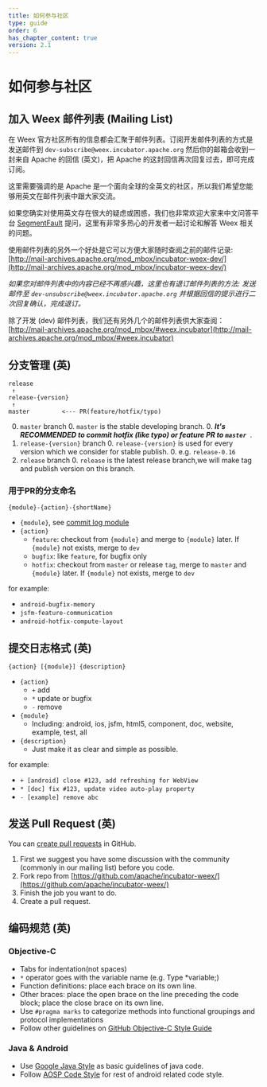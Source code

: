 ```yaml
---
title: 如何参与社区
type: guide
order: 6
has_chapter_content: true
version: 2.1
---
```


# 如何参与社区

## 加入 Weex 邮件列表 (Mailing List)

在 Weex 官方社区所有的信息都会汇聚于邮件列表。订阅开发邮件列表的方式是发送邮件到 `dev-subscribe@weex.incubator.apache.org` 然后你的邮箱会收到一封来自 Apache 的回信 (英文)，把 Apache 的这封回信再次回复过去，即可完成订阅。

这里需要强调的是 Apache 是一个面向全球的全英文的社区，所以我们希望您能够用英文在邮件列表中跟大家交流。

如果您确实对使用英文存在很大的疑虑或困惑，我们也非常欢迎大家来中文问答平台 [SegmentFault](https://segmentfault.com/t/weex) 提问，这里有非常多热心的开发者一起讨论和解答 Weex 相关的问题。

使用邮件列表的另外一个好处是它可以方便大家随时查阅之前的邮件记录: [http://mail-archives.apache.org/mod_mbox/incubator-weex-dev/](http://mail-archives.apache.org/mod_mbox/incubator-weex-dev/)

*如果您对邮件列表中的内容已经不再感兴趣，这里也有退订邮件列表的方法: 发送邮件至 `dev-unsubscribe@weex.incubator.apache.org` 并根据回信的提示进行二次回复确认，完成退订。*

除了开发 (dev) 邮件列表，我们还有另外几个的邮件列表供大家查阅：[http://mail-archives.apache.org/mod_mbox/#weex.incubator](http://mail-archives.apache.org/mod_mbox/#weex.incubator)

## 分支管理 (英)

```
release
 ↑
release-{version}
 ↑
master         <--- PR(feature/hotfix/typo)
```

0. `master` branch
    0. `master` is the stable developing branch.
    0. ***It's RECOMMENDED to commit hotfix (like typo) or feature PR to `master `***.
0. `release-{version}` branch
    0. `release-{version}` is used for every version which we consider for stable publish.
    0. e.g. `release-0.16`
0. `release` branch
    0. `release` is the latest release branch,we will make tag and publish version on this branch.

### 用于PR的分支命名


```
{module}-{action}-{shortName}
```

* `{module}`, see [commit log module](#commit-log)
* `{action}`
    * `feature`: checkout from `{module}` and merge to `{module}` later. If `{module}` not exists, merge to `dev`
    * `bugfix`: like `feature`, for bugfix only
    * `hotfix`: checkout from `master` or release `tag`, merge to `master` and `{module}` later. If `{module}` not exists, merge to `dev`

for example:

* `android-bugfix-memory`
* `jsfm-feature-communication`
* `android-hotfix-compute-layout`

## 提交日志格式 (英)

```
{action} [{module}] {description}
```

* `{action}`
    * `+` add
    * `*` update or bugfix
    * `-` remove
* `{module}`
    * Including: android, ios, jsfm, html5, component, doc, website, example, test, all 
* `{description}`
    * Just make it as clear and simple as possible.

for example:

* `+ [android] close #123, add refreshing for WebView`
* `* [doc] fix #123, update video auto-play property`
* `- [example] remove abc`

## 发送 Pull Request (英)

You can [create pull requests](https://github.com/apache/incubator-weex/compare) in GitHub.

1. First we suggest you have some discussion with the community (commonly in our mailing list) before you code.
2. Fork repo from [https://github.com/apache/incubator-weex/](https://github.com/apache/incubator-weex/)
3. Finish the job you want to do.
4. Create a pull request.

## 编码规范 (英)

### Objective-C

* Tabs for indentation(not spaces)
* `*` operator goes with the variable name (e.g. Type *variable;)
* Function definitions: place each brace on its own line.
* Other braces: place the open brace on the line preceding the code block; place the close brace on its own line.
* Use `#pragma marks` to categorize methods into functional groupings and protocol implementations
* Follow other guidelines on [GitHub Objective-C Style Guide](https://github.com/github/objective-c-style-guide)

### Java & Android 

* Use [Google Java Style](https://google.github.io/styleguide/javaguide.html) as basic guidelines of java code.
* Follow [AOSP Code Style](https://source.android.com/source/code-style.html) for rest of android related code style.
